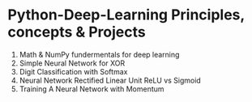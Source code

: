 # Python-Deep-Learning Principles, concepts & Projects 
1. Math & NumPy fundermentals for deep learning
2. Simple Neural Network for XOR
3. Digit Classification with Softmax
4. Neural Network Rectified Linear Unit ReLU vs Sigmoid
5. Training A Neural Network with Momentum

